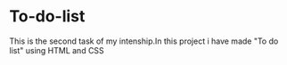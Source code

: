 # To-do-list
This is the second task of my intenship.In this project i have made "To do list" using HTML and CSS
